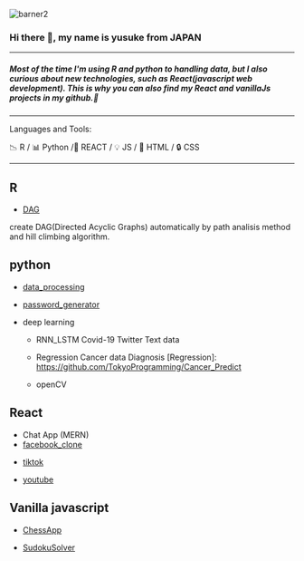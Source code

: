 ![barner2](https://user-images.githubusercontent.com/66249668/114359667-2d81de80-9baf-11eb-86a6-1589f6d65334.jpg)

### Hi there 👋, my name is yusuke from JAPAN

---

##### Most of the time I'm using R and python to handling data, but I also curious about new technologies, such as React(javascript web development). This is why you can also find my React and vanillaJs projects in my github.👋

---

Languages and Tools:

:chart_with_downwards_trend: R / :bar_chart: Python /:hammer: REACT / :bulb: JS / :key: HTML / :lock: CSS 


---
## R
 - [DAG]
 
  create DAG(Directed Acyclic Graphs) automatically by path analisis method and hill climbing algorithm.
  

 
 [DAG]: https://github.com/TokyoProgramming/path_analysis_hill_climbing
 


## python 
 - [data_processing]
 
 [data_processing]: https://github.com/TokyoProgramming/data_processing
 
 - [password_generator]
 
 [password_generator]: https://github.com/TokyoProgramming/password_generator

 - deep learning
    - RNN_LSTM Covid-19 Twitter Text data  
    
    [RNN_LSTM]: https://github.com/TokyoProgramming/Corona_NLP 
    
    - Regression Cancer data Diagnosis
    [Regression]: https://github.com/TokyoProgramming/Cancer_Predict
    
    - openCV
    
 ## React
 
 - Chat App (MERN) 
 - [facebook_clone]
 
 [facebook_clone]: https://github.com/TokyoProgramming/facebook__clone 
 
  - [tiktok]
  
 [tiktok]:https://github.com/TokyoProgramming/tiktoc_clone___react_firebase
 

 
 - [youtube]

 [youtube]:https://github.com/TokyoProgramming/youtube_clone__react_firebase
 

## Vanilla javascript 

- [ChessApp] 

[ChessApp]:https://github.com/TokyoProgramming/ChessGame-vanillaJS

- [SudokuSolver] 

[SudokuSolver]: https://github.com/TokyoProgramming/sudoku-solver-2

